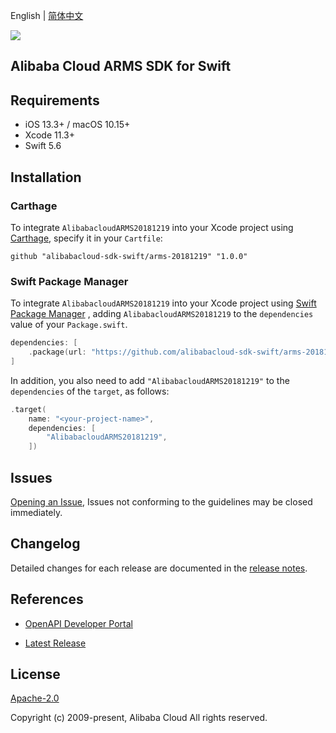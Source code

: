 English | [简体中文](README-CN.md)

![](https://aliyunsdk-pages.alicdn.com/icons/AlibabaCloud.svg)

## Alibaba Cloud ARMS SDK for Swift

## Requirements

- iOS 13.3+ / macOS 10.15+
- Xcode 11.3+
- Swift 5.6

## Installation

### Carthage

To integrate `AlibabacloudARMS20181219` into your Xcode project using [Carthage](https://github.com/Carthage/Carthage), specify it in your `Cartfile`:

```ogdl
github "alibabacloud-sdk-swift/arms-20181219" "1.0.0"
```

### Swift Package Manager

To integrate `AlibabacloudARMS20181219` into your Xcode project using [Swift Package Manager](https://swift.org/package-manager/) , adding `AlibabacloudARMS20181219` to the `dependencies` value of your `Package.swift`.

```swift
dependencies: [
    .package(url: "https://github.com/alibabacloud-sdk-swift/arms-20181219.git", from: "1.0.0")
]
```

In addition, you also need to add `"AlibabacloudARMS20181219"` to the `dependencies` of the `target`, as follows:

```swift
.target(
    name: "<your-project-name>",
    dependencies: [
        "AlibabacloudARMS20181219",
    ])
```

## Issues

[Opening an Issue](https://github.com/alibabacloud-sdk-swift/arms-20181219/issues/new), Issues not conforming to the guidelines may be closed immediately.

## Changelog

Detailed changes for each release are documented in the [release notes](./ChangeLog.txt).

## References

* [OpenAPI Developer Portal](https://next.api.alibabacloud.com/home)
- [Latest Release](https://github.com/alibabacloud-sdk-swift/arms-20181219)

## License

[Apache-2.0](http://www.apache.org/licenses/LICENSE-2.0)

Copyright (c) 2009-present, Alibaba Cloud All rights reserved.
